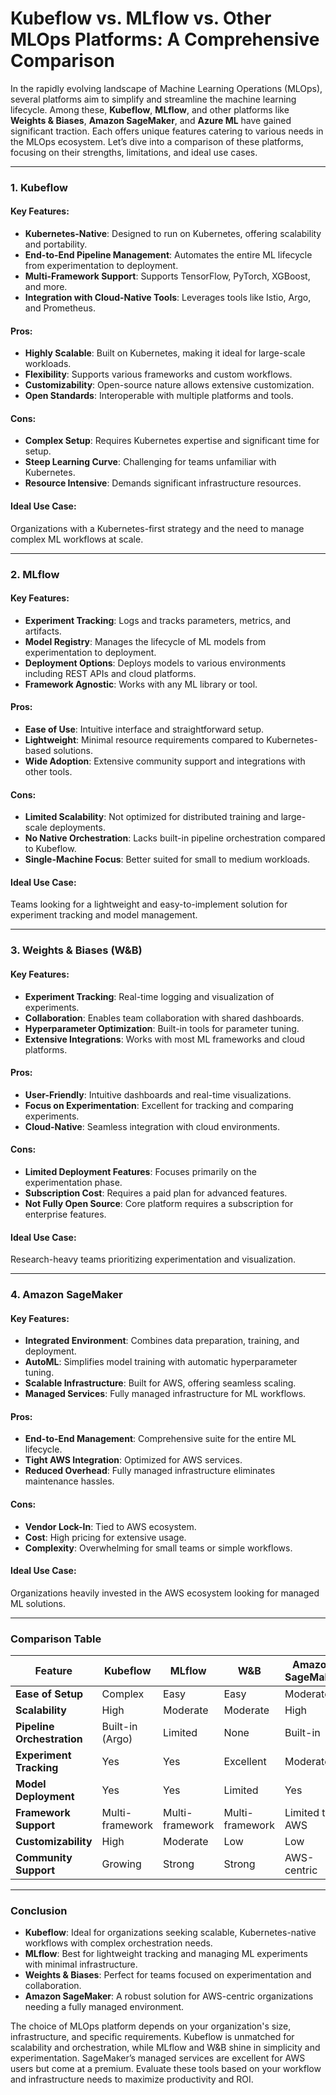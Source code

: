 # Kubeflow vs. MLflow vs. Other MLOps Platforms: A Comprehensive Comparison

In the rapidly evolving landscape of Machine Learning Operations (MLOps), several platforms aim to simplify and streamline the machine learning lifecycle. Among these, **Kubeflow**, **MLflow**, and other platforms like **Weights & Biases**, **Amazon SageMaker**, and **Azure ML** have gained significant traction. Each offers unique features catering to various needs in the MLOps ecosystem. Let’s dive into a comparison of these platforms, focusing on their strengths, limitations, and ideal use cases.

---

### 1. **Kubeflow**
#### Key Features:
- **Kubernetes-Native**: Designed to run on Kubernetes, offering scalability and portability.
- **End-to-End Pipeline Management**: Automates the entire ML lifecycle from experimentation to deployment.
- **Multi-Framework Support**: Supports TensorFlow, PyTorch, XGBoost, and more.
- **Integration with Cloud-Native Tools**: Leverages tools like Istio, Argo, and Prometheus.

#### Pros:
- **Highly Scalable**: Built on Kubernetes, making it ideal for large-scale workloads.
- **Flexibility**: Supports various frameworks and custom workflows.
- **Customizability**: Open-source nature allows extensive customization.
- **Open Standards**: Interoperable with multiple platforms and tools.

#### Cons:
- **Complex Setup**: Requires Kubernetes expertise and significant time for setup.
- **Steep Learning Curve**: Challenging for teams unfamiliar with Kubernetes.
- **Resource Intensive**: Demands significant infrastructure resources.

#### Ideal Use Case:
Organizations with a Kubernetes-first strategy and the need to manage complex ML workflows at scale.

---

### 2. **MLflow**
#### Key Features:
- **Experiment Tracking**: Logs and tracks parameters, metrics, and artifacts.
- **Model Registry**: Manages the lifecycle of ML models from experimentation to deployment.
- **Deployment Options**: Deploys models to various environments including REST APIs and cloud platforms.
- **Framework Agnostic**: Works with any ML library or tool.

#### Pros:
- **Ease of Use**: Intuitive interface and straightforward setup.
- **Lightweight**: Minimal resource requirements compared to Kubernetes-based solutions.
- **Wide Adoption**: Extensive community support and integrations with other tools.

#### Cons:
- **Limited Scalability**: Not optimized for distributed training and large-scale deployments.
- **No Native Orchestration**: Lacks built-in pipeline orchestration compared to Kubeflow.
- **Single-Machine Focus**: Better suited for small to medium workloads.

#### Ideal Use Case:
Teams looking for a lightweight and easy-to-implement solution for experiment tracking and model management.

---

### 3. **Weights & Biases (W&B)**
#### Key Features:
- **Experiment Tracking**: Real-time logging and visualization of experiments.
- **Collaboration**: Enables team collaboration with shared dashboards.
- **Hyperparameter Optimization**: Built-in tools for parameter tuning.
- **Extensive Integrations**: Works with most ML frameworks and cloud platforms.

#### Pros:
- **User-Friendly**: Intuitive dashboards and real-time visualizations.
- **Focus on Experimentation**: Excellent for tracking and comparing experiments.
- **Cloud-Native**: Seamless integration with cloud environments.

#### Cons:
- **Limited Deployment Features**: Focuses primarily on the experimentation phase.
- **Subscription Cost**: Requires a paid plan for advanced features.
- **Not Fully Open Source**: Core platform requires a subscription for enterprise features.

#### Ideal Use Case:
Research-heavy teams prioritizing experimentation and visualization.

---

### 4. **Amazon SageMaker**
#### Key Features:
- **Integrated Environment**: Combines data preparation, training, and deployment.
- **AutoML**: Simplifies model training with automatic hyperparameter tuning.
- **Scalable Infrastructure**: Built for AWS, offering seamless scaling.
- **Managed Services**: Fully managed infrastructure for ML workflows.

#### Pros:
- **End-to-End Management**: Comprehensive suite for the entire ML lifecycle.
- **Tight AWS Integration**: Optimized for AWS services.
- **Reduced Overhead**: Fully managed infrastructure eliminates maintenance hassles.

#### Cons:
- **Vendor Lock-In**: Tied to AWS ecosystem.
- **Cost**: High pricing for extensive usage.
- **Complexity**: Overwhelming for small teams or simple workflows.

#### Ideal Use Case:
Organizations heavily invested in the AWS ecosystem looking for managed ML solutions.

---

### Comparison Table
| Feature                         | Kubeflow            | MLflow             | W&B               | Amazon SageMaker   |
|---------------------------------|---------------------|--------------------|-------------------|--------------------|
| **Ease of Setup**               | Complex            | Easy               | Easy              | Moderate           |
| **Scalability**                 | High               | Moderate           | Moderate          | High               |
| **Pipeline Orchestration**      | Built-in (Argo)    | Limited            | None              | Built-in           |
| **Experiment Tracking**         | Yes                | Yes                | Excellent         | Moderate           |
| **Model Deployment**            | Yes                | Yes                | Limited           | Yes                |
| **Framework Support**           | Multi-framework    | Multi-framework    | Multi-framework   | Limited to AWS     |
| **Customizability**             | High               | Moderate           | Low               | Low                |
| **Community Support**           | Growing            | Strong             | Strong            | AWS-centric        |

---

### Conclusion
- **Kubeflow**: Ideal for organizations seeking scalable, Kubernetes-native workflows with complex orchestration needs.
- **MLflow**: Best for lightweight tracking and managing ML experiments with minimal infrastructure.
- **Weights & Biases**: Perfect for teams focused on experimentation and collaboration.
- **Amazon SageMaker**: A robust solution for AWS-centric organizations needing a fully managed environment.

The choice of MLOps platform depends on your organization's size, infrastructure, and specific requirements. Kubeflow is unmatched for scalability and orchestration, while MLflow and W&B shine in simplicity and experimentation. SageMaker’s managed services are excellent for AWS users but come at a premium. Evaluate these tools based on your workflow and infrastructure needs to maximize productivity and ROI.
